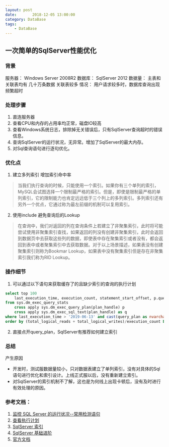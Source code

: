 ```yaml
---
layout: post
date:       2018-12-05 13:00:00
category: DataBase
tags:
    - DataBase
---
```


## 一次简单的SqlServer性能优化

### 背景
服务器： Windows Server 2008R2
数据库： SqlServer 2012
数据量： 主表和关联表均有 几十万条数据  关联表较多
情况： 用户请求较多时，数据库查询出现频繁超时

### 处理步骤
1. 直连服务器
2. 查看CPU和内存的占用率均正常，磁盘IO较高
3. 查看Windows系统日志，排除掉无关错误后，只有SqlServer查询超时的错误信息。
4. 查询SqlServer的运行状况，无异常。增加了SqlServer的最大内存。
5. 对Sql查询语句进行逐句优化。

### 优化点
1. 建立多列索引 增加索引命中率
> 当我们执行查询的时候，只能使用一个索引。如果你有三个单列的索引，MySQL会试图选择一个限制最严格的索引。但是，即使是限制最严格的单列索引，它的限制能力也肯定远远低于三个列上的多列索引。多列索引还有另外一个优点，它通过称为最左前缀的机制可以复用索引。

2. 使用include 避免查询后的Lookup
> 在查询中，我们对返回的列在查询条件上若建立了非聚集索引，此时将可能尝试使用非聚集索引查找，如果返回的列没有创建非聚集索引，此时会返回到数据页中去获取这些列的数据，即使表中存在聚集索引或者没有，都会返回到表中或者聚集索引中去获取数据。对于以上场景描述，如果表没有创建聚集索引则称为Bookmar Lookup，如果表中没有聚集索引但是存在非聚集索引我们称为RID Lookup。

### 操作细节
1. 可以通过以下语句来获取缓存了的且缺少索引的查询的执行计划
``` sql
select top 100 
    last_execution_time, execution_count, statement_start_offset, p.query_plan, q.text
from sys.dm_exec_query_stats
    cross apply sys.dm_exec_query_plan(plan_handle) p
    cross apply sys.dm_exec_sql_text(plan_handle) as q
where last_execution_time > '2019-06-13' and cast(query_plan as nvarchar(max)) like '%Missing Index%'
order by (total_logical_reads + total_logical_writes)/execution_count Desc

```

2. 直接点开query_plan，SqlServer有推荐如何建立索引

### 总结
 产生原因
- 开发时，测试服数据量较小，只对数据表建立了单列索引，没有对具体的Sql语句进行优化和索引设计。上线正式服以后，没有重新建立索引。
- 对SqlServer的索引机制不了解，这也是为何线上出现卡顿后，没有及时进行有效处理的原因。

### 参考文档：

1. [监控 SQL Server 的运行状况--常用检测语句](https://blog.csdn.net/isoleo/article/details/39960575)
2. [查看执行计划](https://www.cnblogs.com/mcgrady/p/4174185.html)
3. [SqlServer 索引](https://www.cnblogs.com/yunfeifei/p/4140385.html)
4. [SqlServer 基础进阶](https://www.cnblogs.com/CreateMyself/p/6117352.html)
5. [官方文档](https://docs.microsoft.com/en-us/sql/sql-server/sql-server-technical-documentation?toc=..%2Ftoc%2Ftoc.json&view=sql-server-2017)